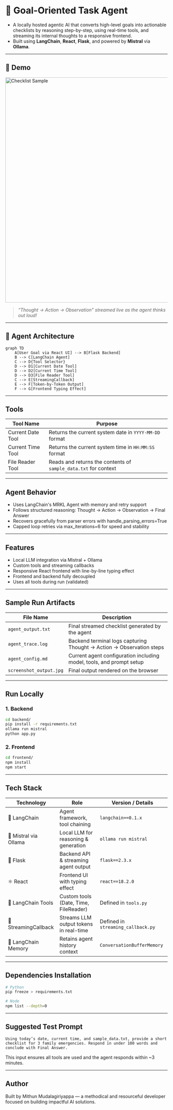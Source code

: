 # 🎯 Goal-Oriented Task Agent
* A locally hosted agentic AI that converts high-level goals into actionable checklists by reasoning step-by-step, using real-time tools, and streaming its internal thoughts to a responsive frontend.
* Built using **LangChain**, **React**, **Flask**, and powered by **Mistral** via **Ollama**.
  
---

## 🚀 Demo

<img src="samples/agent_output.txt" alt="Checklist Sample" width="700"/>

> _“Thought → Action → Observation” streamed live as the agent thinks out loud!_

---

## 🧠 Agent Architecture

```mermaid
graph TD
    A[User Goal via React UI] --> B[Flask Backend]
    B --> C[LangChain Agent]
    C --> D{Tool Selector}
    D --> D1[Current Date Tool]
    D --> D2[Current Time Tool]
    D --> D3[File Reader Tool]
    C --> E[StreamingCallback]
    E --> F[Token-by-Token Output]
    F --> G[Frontend Typing Effect]
```
---

## Tools
| Tool Name           | Purpose                                                             |
|---------------------|---------------------------------------------------------------------|
| Current Date Tool   | Returns the current system date in `YYYY-MM-DD` format              |
| Current Time Tool   | Returns the current system time in `HH:MM:SS` format                |
| File Reader Tool    | Reads and returns the contents of `sample_data.txt` for context     |

---

## Agent Behavior
* Uses LangChain's MRKL Agent with memory and retry support
* Follows structured reasoning: Thought → Action → Observation → Final Answer
* Recovers gracefully from parser errors with handle_parsing_errors=True
* Capped loop retries via max_iterations=6 for speed and stability

---

## Features
* Local LLM integration via Mistral + Ollama
* Custom tools and streaming callbacks
* Responsive React frontend with line-by-line typing effect
* Frontend and backend fully decoupled
* Uses all tools during run (validated)

---
## Sample Run Artifacts

| File Name                 | Description                                                             |
|---------------------------|-------------------------------------------------------------------------|
| `agent_output.txt`        | Final streamed checklist generated by the agent                         |
| `agent_trace.log`         | Backend terminal logs capturing Thought → Action → Observation steps    |
| `agent_config.md`         | Current agent configuration including model, tools, and prompt setup    |
| `screenshot_output.jpg`   | Final output rendered on the browser                                    |

---

## Run Locally

### 1. Backend
```bash
cd backend/
pip install -r requirements.txt
ollama run mistral
python app.py
```

### 2. Frontend
```bash
cd frontend/
npm install
npm start
```
---

## Tech Stack
| Technology             | Role                                   | Version / Details                    |
|------------------------|----------------------------------------|--------------------------------------|
| 🧠 LangChain          | Agent framework, tool chaining         | `langchain==0.1.x`                    |
| 💬 Mistral via Ollama | Local LLM for reasoning & generation   | `ollama run mistral`                  |
| 🐍 Flask              | Backend API & streaming agent output   | `flask==2.3.x`                        |
| ⚛️ React              | Frontend UI with typing effect         | `react==18.2.0`                       |
| 🧰 LangChain Tools    | Custom tools (Date, Time, FileReader)  | Defined in `tools.py`                 |
| 🧠 StreamingCallback  | Streams LLM output tokens in real-time | Defined in `streaming_callback.py`    |
| 🧠 LangChain Memory   | Retains agent history context          | `ConversationBufferMemory`            |

---

## Dependencies Installation
```bash
# Python
pip freeze > requirements.txt

# Node
npm list --depth=0
```
---
## Suggested Test Prompt

```text
Using today’s date, current time, and sample_data.txt, provide a short checklist for 3 family emergencies. Respond in under 100 words and conclude with Final Answer.
```
This input ensures all tools are used and the agent responds within ~3 minutes.

---
## Author
Built by Mithun Mudalagiriyappa — a methodical and resourceful developer focused on building impactful AI solutions.

